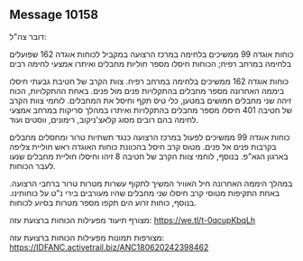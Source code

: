 ## Message 10158

דובר צה"ל:

כוחות אוגדה 99 ממשיכים בלחימה במרכז הרצועה במקביל לכוחות אוגדה 162 שפועלים בלחימה במרחב רפיח; הכוחות חיסלו מספר חוליות מחבלים ואיתרו אמצעי לחימה רבים

כוחות אוגדה 162 ממשיכים בלחימה במרחב רפיח. צוות הקרב של חטיבת גבעתי חיסלו ביממה האחרונה מספר מחבלים בהתקלויות פנים מול פנים.
באחת ההתקלויות, הכוח זיהה שני מחבלים חמושים במטען, כלי טיס תקף וחיסל את המחבלים.
לוחמי צוות הקרב של חטיבה 401 חיסלו מספר מחבלים בהתקלויות ואיתרו במהלך סריקות במרחב אמצעי לחימה בהם רובים מסוג קלאצ'ניקוב, רימונים, ווסטים ועוד. 

כוחות אוגדה 99 ממשיכים לפעול במרכז הרצועה כנגד תשתיות טרור ומחסלים מחבלים בקרבות פנים אל פנים.
מטוס קרב חיסל בהכוונת כוחות האוגדה ראש חוליית צליפה בארגון הגא"פ.
בנוסף, לוחמי צוות הקרב של חטיבה 8 זיהו וחיסלו חוליית מחבלים שנעו לעבר הכוחות. 

במהלך היממה האחרונה חיל האוויר המשיך לתקוף עשרות מטרות טרור ברחבי הרצועה. באחת התקיפות מטוסי קרב חיסלו שני מחבלים שהיו מעורבים בירי נ"ט על כוחותינו.
בנוסף, כוחות זרוע הים תקפו מספר מטרות בסיוע לכוחות.

מצורף תיעוד מפעילות הכוחות ברצועת עזה: https://we.tl/t-0qcupKbqLh

מצורפות תמונות מפעילות הכוחות ברצועת עזה: https://IDFANC.activetrail.biz/ANC180620242398462

